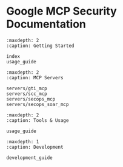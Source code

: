 # Google MCP Security Documentation

```{toctree}
:maxdepth: 2
:caption: Getting Started

index
usage_guide
```

```{toctree}
:maxdepth: 2
:caption: MCP Servers

servers/gti_mcp
servers/scc_mcp
servers/secops_mcp
servers/secops_soar_mcp
```

```{toctree}
:maxdepth: 2
:caption: Tools & Usage

usage_guide
```

```{toctree}
:maxdepth: 1
:caption: Development

development_guide
```

